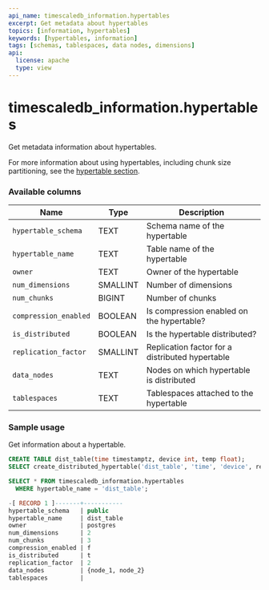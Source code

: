 ```yaml
---
api_name: timescaledb_information.hypertables
excerpt: Get metadata about hypertables
topics: [information, hypertables]
keywords: [hypertables, information]
tags: [schemas, tablespaces, data nodes, dimensions]
api:
  license: apache
  type: view
---
```


# timescaledb_information.hypertables

Get metadata information about hypertables.

For more information about using hypertables, including chunk size partitioning,
see the [hypertable section][hypertable-docs].

### Available columns

|Name|Type|Description|
|-|-|-|
|`hypertable_schema`|TEXT|Schema name of the hypertable|
|`hypertable_name`|TEXT|Table name of the hypertable|
|`owner`|TEXT|Owner of the hypertable|
|`num_dimensions`|SMALLINT|Number of dimensions|
|`num_chunks`|BIGINT|Number of chunks|
|`compression_enabled`|BOOLEAN|Is compression enabled on the hypertable?|
|`is_distributed`|BOOLEAN|Is the hypertable distributed?|
|`replication_factor`|SMALLINT|Replication factor for a distributed hypertable|
|`data_nodes`|TEXT|Nodes on which hypertable is distributed|
|`tablespaces`|TEXT|Tablespaces attached to the hypertable |

### Sample usage

Get information about a hypertable.

```sql
CREATE TABLE dist_table(time timestamptz, device int, temp float);
SELECT create_distributed_hypertable('dist_table', 'time', 'device', replication_factor => 2);

SELECT * FROM timescaledb_information.hypertables
  WHERE hypertable_name = 'dist_table';

-[ RECORD 1 ]-------+-----------
hypertable_schema   | public
hypertable_name     | dist_table
owner               | postgres
num_dimensions      | 2
num_chunks          | 3
compression_enabled | f
is_distributed      | t
replication_factor  | 2
data_nodes          | {node_1, node_2}
tablespaces         |
```

[hypertable-docs]: /timescaledb/:currentVersion:/how-to-guides/hypertables/
